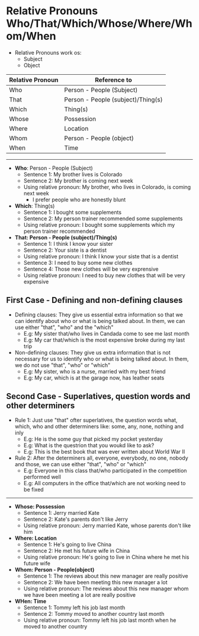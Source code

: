 # Relative Pronouns Who/That/Which/Whose/Where/Whom/When

- Relative Pronouns work os:
  - Subject
  - Object

| Relative Pronoun| Reference to|
|--------------|-------------------|
|Who| Person - People (Subject)|
|That| Person - People (subject)/Thing(s)|
|Which| Thing(s)|
|Whose| Possession|
|Where| Location|
|Whom| Person - People (object)|
|When| Time|

***

- **Who**: Person - People (Subject)
  - Sentence 1: My brother lives is Colorado
  - Sentence 2: My brother is coming next week
  - Using relative pronoun: My brother, who lives in Colorado, is coming next week
    - I prefer people who are honestly blunt
- **Which**: Thing(s)
  - Sentence 1: I bought some supplements
  - Sentence 2: My person trainer recommended some supplements
  - Using relative pronoun: I bought some supplements which my person trainer recommended
- **That: Person - People (subject)/Thing(s)**
  - Sentence 1: I think I know your sister
  - Sentence 2: Your siste is a dentist
  - Using relative pronoun: I think I know your siste that is a dentist
  - Sentence 3: I need to buy some new clothes
  - Sentence 4: Those new clothes will be very exprensive
  - Using relative pronoun: I need to buy new clothes that will be very expensive

## First Case - Defining and non-defining clauses

- Defining clauses: They give us essential extra information so that we can identify about who or what is being talked about. In them, we can use either "that", "who" and the "which"
  - E.g: My sister that/who lives in Candada come to see me last month
  - E.g: My car that/which is the most expensive broke during my last trip
- Non-defining clauses: They give us extra information that is not necessary for us to identify who or what is being talked about. In them, we do not use "that", "who" or "which"
  - E.g: My sister, who is a nurse, married with my best friend
  - E.g: My car, which is at the garage now, has leather seats

## Second Case - Superlatives, question words and other determiners

- Rule 1: Just use "that" ofter superlatives, the question words what, which, who and other determiners like: some, any, none, nothing and inly
  - E.g: He is the some guy that picked my pocket yesterday
  - E.g: What is the questrion that you woukd like to ask?
  - E.g: This is the best book that was ever written about World War II
- Rule 2: After the determiners all, everyone, everybody, no one, nobody and those, we can use either "that", "who" or "which"
  - E.g: Everyone in this class that/who participated in the competition performed well
  - E.g: All computers in the office that/which are not working need to be fixed

***

- **Whose: Possession**
  - Sentence 1: Jerry married Kate
  - Sentence 2: Kate's parents don't like Jerry
  - Using relative pronoun: Jerry married Kate, whose parents don't like him
- **Where: Location**
  - Sentence 1: He's going to live China
  - Sentence 2: He met his future wife in China
  - Using relative pronoun: He's going to live in China where he met his future wife
- **Whom: Person - People(object)**
  - Sentence 1: The reviews about this new manager are really positive
  - Sentence 2: We have been meeting this new manager a lot
  - Using relative pronoun: The reviews about this new manager whom we have been meeting a lot are really positive
- **WHen: Time**
  - Sentence 1: Tommy left his job last month
  - Sentence 2: Tommy moved to another country last month
  - Using relative pronoun: Tommy left his job last month when he moved to another country
